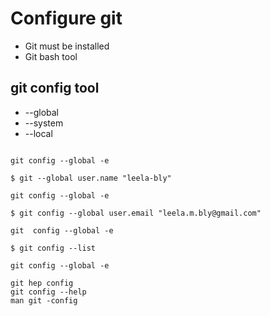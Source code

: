 # Configure git

* Git must be installed
* Git bash tool

## git config tool

* --global
* --system
* --local

```git config

git config --global -e

$ git --global user.name "leela-bly"

git config --global -e

$ git config --global user.email "leela.m.bly@gmail.com"

git  config --global -e

$ git config --list

git config --global -e

```

``` git help
git hep config
git config --help
man git -config
```
